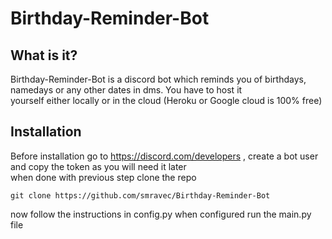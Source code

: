 # Birthday-Reminder-Bot
## What is it?
Birthday-Reminder-Bot is a discord bot which reminds you of birthdays, namedays or any other dates in dms. You have to host it </br>
yourself either locally or in the cloud (Heroku or Google cloud is 100% free)
## Installation
Before installation go to https://discord.com/developers , create a bot user and copy the token as you will need it later </br>
when done with previous step clone the repo
```
git clone https://github.com/smravec/Birthday-Reminder-Bot
```
now follow the instructions in config.py
when configured run the main.py file
